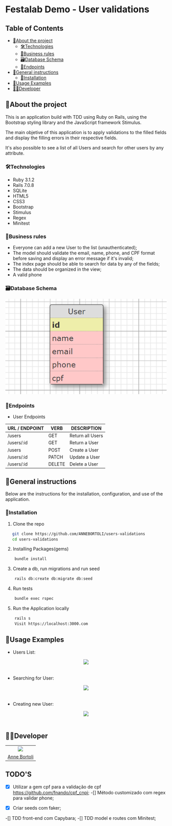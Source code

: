 # Festalab Demo - User validations

<!-- TABLE OF CONTENTS -->

## Table of Contents

- [:notebook_with_decorative_cover:About the project](#notebook_with_decorative_coverabout-the-project)
  - [🛠️Technologies](#🛠️technologies)
  - [📑Business rules](#�business-rules)
  - [:card_file_box:Database Schema](#card_file_boxdatabase-schema)
  - [:truck:Endpoints](#truckendpoints)
- [:book:General instructions](#bookgeneral-instructions)
  - [:electric_plug:Installation](#electric_pluginstallation)
- [:book:Usage Examples](#bookusage-examples)
- [:technologist:Developer](#developer)

<!-- ABOUT THE PROJECT -->

## :notebook_with_decorative_cover:About the project

This is an application build with TDD using Ruby on Rails, using the Bootstrap styling library and the JavaScript framework Stimulus.

The main objetive of this application is to apply validations to the filled fields and display the filling errors in their respective fields.

It's also possible to see a list of all Users and search for other users by any attribute.

### 🛠️Technologies

<ul>
  <li>Ruby 3.1.2</li>
  <li>Rails 7.0.8</li>
  <li>SQLite</li>
  <li>HTML5</li>
  <li>CSS3</li>
  <li>Bootstrap</li>
  <li>Stimulus</li>
  <li>Regex</li>
  <li>Minitest</li>
</ul>

### 📑Business rules

- Everyone can add a new User to the list (unauthenticated);
- The model should validate the email, name, phone, and CPF format before saving and display an error message if it's invalid;
- The index page should be able to search for data by any of the fields;
- The data should be organized in the view;
- A valid phone

### :card_file_box:Database Schema

<div align="center">
  <img src="public/user-table.png">
</div>

### :truck:Endpoints

- User Endpoints

| URL / ENDPOINT | VERB   | DESCRIPTION      |
| -------------- | ------ | ---------------- |
| /users         | GET    | Return all Users |
| /users/:id     | GET    | Return a User    |
| /users         | POST   | Create a User    |
| /users/:id     | PATCH  | Update a User    |
| /users/:id     | DELETE | Delete a User    |

<!-- GETTING STARTED -->

## :book:General instructions

Below are the instructions for the installation, configuration, and use of the application.

### :electric_plug:Installation

1. Clone the repo

```sh
   git clone https://github.com/ANNEBORTOLI/users-validations
   cd users-validations
```

2. Installing Packages(gems)

```sh
    bundle install
```

3. Create a db, run migrations and run seed

```sh
    rails db:create db:migrate db:seed
```

4. Run tests

```sh
    bundle exec rspec
```

5. Run the Application locally

```sh
    rails s
    Visit https://localhost:3000.com
```

## :camera_flash:Usage Examples

- Users List:
<div align="center">
  <img src="public/create-user.png">
</div>
<br>

- Searching for User:
<div align="center">
  <img src="public/create-user.png">
</div>
<br>

- Creating new User:
<div align="center">
  <img src="public/create-user.png">
</div>
<br>

## :technologist:Developer

<table>
    <tr align="center">
        <td>
            <a href="https://github.com/ANNEBORTOLI" target="_blank">
              <img src="https://avatars.githubusercontent.com/u/62453211?v=4" height="150px">
            </a>
        </td>
    </tr>
    <tr align="center">
        <td>
        <a href="https://www.linkedin.com/in/anne-bortoli/" target="_blank">Anne Bortoli</a>
        </td>
    </tr>
</table>

## TODO'S

-[x] Utilizar a gem cpf para a validação de cpf https://github.com/fnando/cpf_cnpj;
-[] Método customizado com regex para validar phone;

-[x] Criar seeds com faker;

-[] TDD front-end com Capybara;
-[] TDD model e routes com Minitest;
